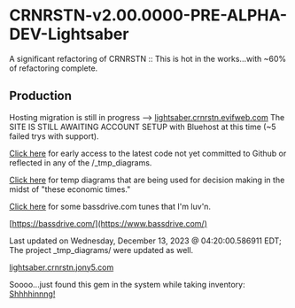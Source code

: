 # CRNRSTN-v2.00.0000-PRE-ALPHA-DEV-Lightsaber
A significant refactoring of CRNRSTN :: This is hot in the works...with ~60% of refactoring complete.



## Production

Hosting migration is still in progress --> [lightsaber.crnrstn.evifweb.com](http://lightsaber.crnrstn.evifweb.com/) 
The SITE IS STILL AWAITING ACCOUNT SETUP with Bluehost at this time (~5 failed trys with support). 

[Click here](https://lightsaber.crnrstn.jony5.com/_tmp_diagrams/_latest_code_not_released/) for early access to the latest code not yet committed to Github or reflected in any of the /_tmp_diagrams.

[Click here](https://lightsaber.crnrstn.jony5.com/_tmp_diagrams/) for temp diagrams that are being used for decision making in the midst of "these economic times."

[Click here](https://lightsaber.crnrstn.jony5.com/_tmp_diagrams/bassdrive_dirty_shit/) for some bassdrive.com tunes that I'm luv'n.

[https://bassdrive.com/](https://www.bassdrive.com/)

Last updated on Wednesday, December 13, 2023 @ 04:20:00.586911 EDT; The project _tmp_diagrams/ were updated as well.

[lightsaber.crnrstn.jony5.com](http://lightsaber.crnrstn.jony5.com/)


Soooo...just found this gem in the system while taking inventory:
[Shhhhinnng!](https://lightsaber.crnrstn.jony5.com/_crnrstn/ui/js/_lib/frameworks/script.aculo.us/1.9.0/test/functional/sword.mp3)
